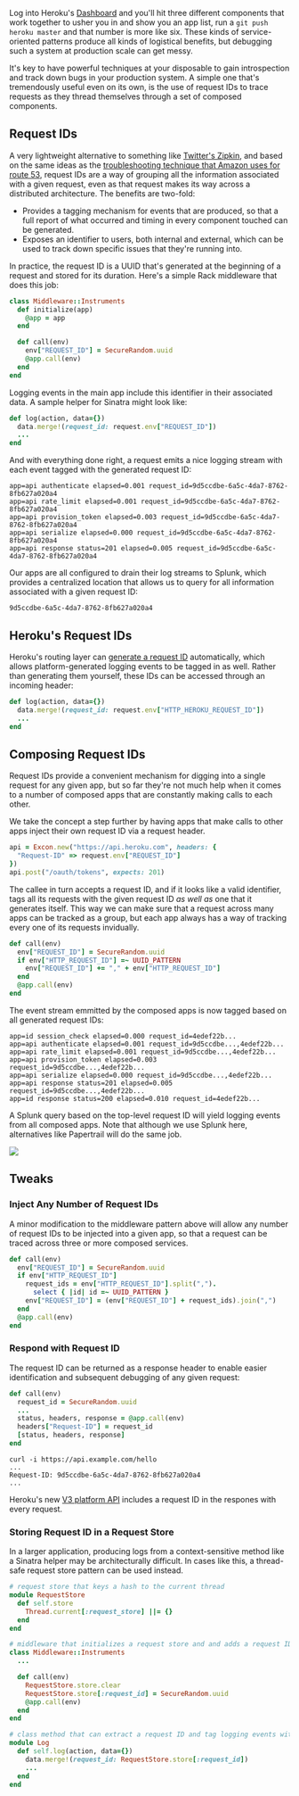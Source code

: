 Log into Heroku's [Dashboard](https://dashboard.heroku.com) and you'll hit three different components that work together to usher you in and show you an app list, run a `git push heroku master` and that number is more like six. These kinds of service-oriented patterns produce all kinds of logistical benefits, but debugging such a system at production scale can get messy.

It's key to have powerful techniques at your disposable to gain introspection and track down bugs in your production system. A simple one that's tremendously useful even on its own, is the use of request IDs to trace requests as they thread themselves through a set of composed components.

## Request IDs

A very lightweight alternative to something like [Twitter's Zipkin](http://engineering.twitter.com/2012/06/distributed-systems-tracing-with-zipkin.html), and based on the same ideas as the [troubleshooting technique that Amazon uses for route 53](http://docs.aws.amazon.com/Route53/latest/DeveloperGuide/ResponseHeader_RequestID.html), request IDs are a way of grouping all the information associated with a given request, even as that request makes its way across a distributed architecture. The benefits are two-fold:

* Provides a tagging mechanism for events that are produced, so that a full report of what occurred and timing in every component touched can be generated.
* Exposes an identifier to users, both internal and external, which can be used to track down specific issues that they're running into.

In practice, the request ID is a UUID that's generated at the beginning of a request and stored for its duration. Here's a simple Rack middleware that does this job:

``` ruby
class Middleware::Instruments
  def initialize(app)
    @app = app
  end

  def call(env)
    env["REQUEST_ID"] = SecureRandom.uuid
    @app.call(env)
  end
end
```

Logging events in the main app include this identifier in their associated data. A sample helper for Sinatra might look like:

``` ruby
def log(action, data={})
  data.merge!(request_id: request.env["REQUEST_ID"])
  ...
end
```

And with everything done right, a request emits a nice logging stream with each event tagged with the generated request ID:

```
app=api authenticate elapsed=0.001 request_id=9d5ccdbe-6a5c-4da7-8762-8fb627a020a4
app=api rate_limit elapsed=0.001 request_id=9d5ccdbe-6a5c-4da7-8762-8fb627a020a4
app=api provision_token elapsed=0.003 request_id=9d5ccdbe-6a5c-4da7-8762-8fb627a020a4
app=api serialize elapsed=0.000 request_id=9d5ccdbe-6a5c-4da7-8762-8fb627a020a4
app=api response status=201 elapsed=0.005 request_id=9d5ccdbe-6a5c-4da7-8762-8fb627a020a4
```

Our apps are all configured to drain their log streams to Splunk, which provides a centralized location that allows us to query for all information associated with a given request ID:

```
9d5ccdbe-6a5c-4da7-8762-8fb627a020a4
```

## Heroku's Request IDs

Heroku's routing layer can [generate a request ID](https://devcenter.heroku.com/articles/http-request-id) automatically, which allows platform-generated logging events to be tagged in as well. Rather than generating them yourself, these IDs can be accessed through an incoming header:

``` ruby
def log(action, data={})
  data.merge!(request_id: request.env["HTTP_HEROKU_REQUEST_ID"])
  ...
end
```

## Composing Request IDs

Request IDs provide a convenient mechanism for digging into a single request for any given app, but so far they're not much help when it comes to a number of composed apps that are constantly making calls to each other.

We take the concept a step further by having apps that make calls to other apps inject their own request ID via a request header.

``` ruby
api = Excon.new("https://api.heroku.com", headers: {
  "Request-ID" => request.env["REQUEST_ID"]
})
api.post("/oauth/tokens", expects: 201)
```

The callee in turn accepts a request ID, and if it looks like a valid identifier, tags all its requests with the given request ID _as well as_ one that it generates itself. This way we can make sure that a request across many apps can be tracked as a group, but each app always has a way of tracking every one of its requests invidually.

``` ruby
def call(env)
  env["REQUEST_ID"] = SecureRandom.uuid
  if env["HTTP_REQUEST_ID"] =~ UUID_PATTERN
    env["REQUEST_ID"] += "," + env["HTTP_REQUEST_ID"]
  end
  @app.call(env)
end
```

The event stream emmitted by the composed apps is now tagged based on all generated request IDs:

```
app=id session_check elapsed=0.000 request_id=4edef22b...
app=api authenticate elapsed=0.001 request_id=9d5ccdbe...,4edef22b...
app=api rate_limit elapsed=0.001 request_id=9d5ccdbe...,4edef22b...
app=api provision_token elapsed=0.003 request_id=9d5ccdbe...,4edef22b...
app=api serialize elapsed=0.000 request_id=9d5ccdbe...,4edef22b...
app=api response status=201 elapsed=0.005 request_id=9d5ccdbe...,4edef22b...
app=id response status=200 elapsed=0.010 request_id=4edef22b...
```

A Splunk query based on the top-level request ID will yield logging events from all composed apps. Note that although we use Splunk here, alternatives like Papertrail will do the same job.

<div class="attachment"><img src="/assets/request-ids/splunk-search.png"></div>

## Tweaks

### Inject Any Number of Request IDs

A minor modification to the middleware pattern above will allow any number of request IDs to be injected into a given app, so that a request can be traced across three or more composed services.

``` ruby
def call(env)
  env["REQUEST_ID"] = SecureRandom.uuid
  if env["HTTP_REQUEST_ID"]
    request_ids = env["HTTP_REQUEST_ID"].split(",").
      select { |id| id =~ UUID_PATTERN }
    env["REQUEST_ID"] = (env["REQUEST_ID"] + request_ids).join(",")
  end
  @app.call(env)
end
```

### Respond with Request ID

The request ID can be returned as a response header to enable easier identification and subsequent debugging of any given request:

``` ruby
def call(env)
  request_id = SecureRandom.uuid
  ...
  status, headers, response = @app.call(env)
  headers["Request-ID"] = request_id
  [status, headers, response]
end
```

```
curl -i https://api.example.com/hello
...
Request-ID: 9d5ccdbe-6a5c-4da7-8762-8fb627a020a4
...
```

Heroku's new [V3 platform API](https://devcenter.heroku.com/articles/platform-api-reference#request-id) includes a request ID in the respones with every request.

### Storing Request ID in a Request Store

In a larger application, producing logs from a context-sensitive method like a Sinatra helper may be architecturally difficult. In cases like this, a thread-safe request store pattern can be used instead.

``` ruby
# request store that keys a hash to the current thread
module RequestStore
  def self.store
    Thread.current[:request_store] ||= {}
  end
end

# middleware that initializes a request store and and adds a request ID to it
class Middleware::Instruments
  ...

  def call(env)
    RequestStore.store.clear
    RequestStore.store[:request_id] = SecureRandom.uuid
    @app.call(env)
  end
end

# class method that can extract a request ID and tag logging events with it
module Log
  def self.log(action, data={})
    data.merge!(request_id: RequestStore.store[:request_id])
    ...
  end
end
```
